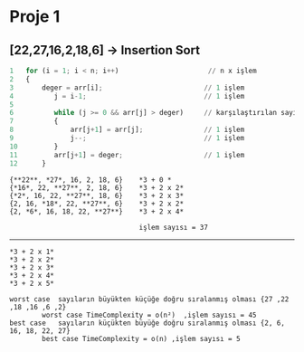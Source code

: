 # Proje 1

## [22,27,16,2,18,6] -> Insertion Sort
```python
1	for (i = 1; i < n; i++)                      // n x işlem
2	{
3		deger = arr[i];             			// 1 işlem
4		   j = i-1;								// 1 işlem
5                                                
6		   while (j >= 0 && arr[j] > deger)		// karşılaştırılan sayının sıralı listedeki konumuna gitmesi , en kötü ihtimal i işlem
7		   {                                     
8			   arr[j+1] = arr[j];				// 1 işlem
9			   j--;								// 1 işlem
10		   }                                     
11		   arr[j+1] = deger;					// 1 işlem
12		}
```

	{**22**, *27*, 16, 2, 18, 6}    *3 + 0 *
	{*16*, 22, **27**, 2, 18, 6}	*3 + 2 x 2*
	{*2*, 16, 22, **27**, 18, 6}	*3 + 2 x 3*
	{2, 16, *18*, 22, **27**, 6}	*3 + 2 x 2*
	{2, *6*, 16, 18, 22, **27**}	*3 + 2 x 4*
	
									işlem sayısı = 37
____________________________________________________________________________________________
	
	*3 + 2 x 1*
	*3 + 2 x 2*
	*3 + 2 x 3*
	*3 + 2 x 4*
	*3 + 2 x 5*
	
	worst case  sayıların büyükten küçüğe doğru sıralanmış olması {27 ,22 ,18 ,16 ,6 ,2}
			worst case TimeComplexity =	o(n²)  ,işlem sayısı = 45
	best case 	sayıların küçükten büyüğe doğru sıralanmış olması {2, 6, 16, 18, 22, 27}
			best case TimeComplexity = o(n) ,işlem sayısı = 5